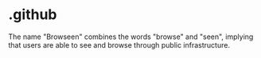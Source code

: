 # .github
The name "Browseen" combines the words "browse" and "seen", implying that users are able to see and browse through public infrastructure.
